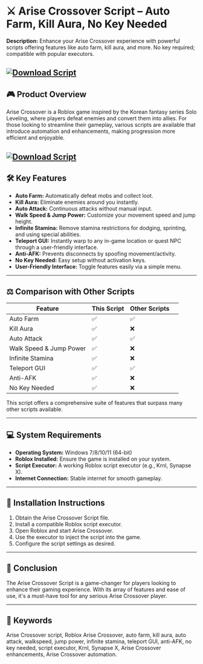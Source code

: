 # ⚔️ Arise Crossover Script – Auto Farm, Kill Aura, No Key Needed

**Description:** Enhance your Arise Crossover experience with powerful scripts offering features like auto farm, kill aura, and more. No key required; compatible with popular executors.

[![Download Script](https://img.shields.io/badge/Download-Script-blueviolet)](https://roblotools.github.io/scripts/arise-crossover/)
---

## 🎮 Product Overview

Arise Crossover is a Roblox game inspired by the Korean fantasy series Solo Leveling, where players defeat enemies and convert them into allies. For those looking to streamline their gameplay, various scripts are available that introduce automation and enhancements, making progression more efficient and enjoyable.

[![Download Script](https://i.ytimg.com/vi/eG5NFHfMdfo/maxresdefault.jpg)](https://roblotools.github.io/scripts/arise-crossover/)
---

## 🛠️ Key Features

* **Auto Farm:** Automatically defeat mobs and collect loot.
* **Kill Aura:** Eliminate enemies around you instantly.
* **Auto Attack:** Continuous attacks without manual input.
* **Walk Speed & Jump Power:** Customize your movement speed and jump height.
* **Infinite Stamina:** Remove stamina restrictions for dodging, sprinting, and using special abilities.
* **Teleport GUI:** Instantly warp to any in-game location or quest NPC through a user-friendly interface.
* **Anti-AFK:** Prevents disconnects by spoofing movement/activity.
* **No Key Needed:** Easy setup without activation keys.
* **User-Friendly Interface:** Toggle features easily via a simple menu.

---

## ⚖️ Comparison with Other Scripts

| Feature                 | This Script | Other Scripts |                                                      |
| ----------------------- | ----------- | ------------- | ---------------------------------------------------- |
| Auto Farm               | ✅           | ✅             |                                                      |
| Kill Aura               | ✅           | ❌             |                                                      |
| Auto Attack             | ✅           | ✅             |                                                      |
| Walk Speed & Jump Power | ✅           | ❌             |                                                      |
| Infinite Stamina        | ✅           | ❌             |                                                      |
| Teleport GUI            | ✅           | ✅             |                                                      |
| Anti-AFK                | ✅           | ❌             |                                                      |
| No Key Needed           | ✅           | ❌             |  |

This script offers a comprehensive suite of features that surpass many other scripts available.

---

## 💻 System Requirements

* **Operating System:** Windows 7/8/10/11 (64-bit)
* **Roblox Installed:** Ensure the game is installed on your system.
* **Script Executor:** A working Roblox script executor (e.g., Krnl, Synapse X).
* **Internet Connection:** Stable internet for smooth gameplay.

---

## 🧩 Installation Instructions

1. Obtain the Arise Crossover Script file.
2. Install a compatible Roblox script executor.
3. Open Roblox and start Arise Crossover.
4. Use the executor to inject the script into the game.
5. Configure the script settings as desired.

---

## 📝 Conclusion

The Arise Crossover Script is a game-changer for players looking to enhance their gaming experience. With its array of features and ease of use, it's a must-have tool for any serious Arise Crossover player.

---

## 🔑 Keywords

Arise Crossover script, Roblox Arise Crossover, auto farm, kill aura, auto attack, walkspeed, jump power, infinite stamina, teleport GUI, anti-AFK, no key needed, script executor, Krnl, Synapse X, Arise Crossover enhancements, Arise Crossover automation.
